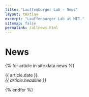 ```yaml
---
title: "Lauffenburger Lab - News"
layout: textlay
excerpt: "Lauffenburger Lab at MIT."
sitemap: false
permalink: /allnews.html
---
```


# News

{% for article in site.data.news %}
<p>{{ article.date }} <br>
<em>{{ article.headline }}</em></p>
{% endfor %}
